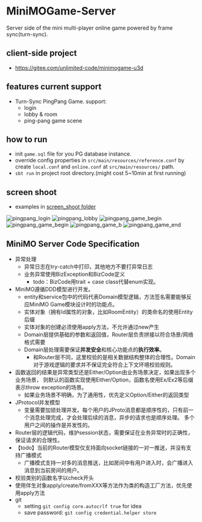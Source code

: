 # MiniMOGame-Server
Server side of the mini multi-player online game powered by frame sync(turn-sync).

## client-side project
- https://gitee.com/unlimited-code/minimogame-u3d

## features current support
- Turn-Sync PingPang Game. support:
    - login
    - lobby & room
    - ping-pang game scene

## how to run
- init `game.sql` file for you PG database instance.
- override config properties in `src/main/resources/reference.conf` by create `local.conf` and `online.conf` at `src/main/resources/` path.
- `sbt run` in project root directory.(might cost 5~10min at first running)

## screen shoot
- examples in [screen_shoot folder](https://gitee.com/unlimited-code/minimogame-u3d/blob/master/screen_shoot)  

![pingpang_login](https://github.com/Unlimited-Works/MiniMoGame-Server/tree/master/screen_shoot/pingpang_login.png)
![pingpang_lobby](https://github.com/Unlimited-Works/MiniMoGame-Server/tree/master/screen_shoot/pingpang_lobby.png)
![pingpang_game_begin](https://github.com/Unlimited-Works/MiniMoGame-Server/tree/master/screen_shoot/pingpang_game_begin.png)
![pingpang_game_begin](https://github.com/Unlimited-Works/MiniMoGame-Server/tree/master/screen_shoot/pingpang_game_a.png)
![pingpang_game_b](https://github.com/Unlimited-Works/MiniMoGame-Server/tree/master/screen_shoot/pingpang_game_b.png)
![pingpang_game_end](https://github.com/Unlimited-Works/MiniMoGame-Server/tree/master/screen_shoot/pingpang_game_end.png)

## MiniMO Server Code Specification
- 异常处理
    - 异常日志在try-catch中打印，其他地方不要打异常日志
    - 业务异常使用BizException和BizCode定义
        - todo：BizCode用trait + case class代替enum实现。
- MiniMO遵循DDD模型进行开发。
    - entity和service包中的代码代表Domain模型逻辑，方法签名需要能够反应MiniMO Game模块设计时的功能点。
    - 实体对象（拥有Id属性的对象，比如RoomEntity）的类命名的使用Entity后缀
    - 实体对象的创建必须使用apply方法，不允许通过new产生
    - Domain层提供基础的参数和返回值，Router层负责拼接以符合场景/网络格式需要
    - Domain层处理需要保证**并发安全**和核心功能点的**执行效率**。
        - 和Router层不同，这里校验的是相关数据结构整体的合理性。Domain对于游戏逻辑的要求并不保证完全符合上下文环境校验规则。
- 函数返回的结果是异常类型还是Either/Option由业务场景决定，如果出现多个业务场景，
  则默认的函数实现使用Either/Option，函数名使用Ex/Ex2等后缀表示throw exception的场景。
    - 如果业务场景不明确，为了通用性，优先定义Option/Either的返回类型
- JProtocol并发模型
    - 变量需要加锁处理并发。每个用户的JProto消息都是顺序性的，只有前一个消息处理完成，才会处理后续的消息，异步的请求也是顺序处理。
      多个用户之间的操作是并发性的。
- Router层的逻辑代码，维护session状态，需要保证在业务异常时的正确性，保证请求的合理性。
- 【todo】当前的Router模型仅支持面向socket链接的一对一推送，并没有支持广播模式
    - 广播模式支持一对多的消息推送，比如房间中有用户进入时，会广播进入消息到当前房间的用户。
- 校验类别的函数名字以check开头
- 使用伴生对象apply/create/fromXXX等方法作为类的构造工厂方法，优先使用apply方法
- git
    - setting `git config core.autocrlf true` for idea
    - save password: `git config credential.helper store`